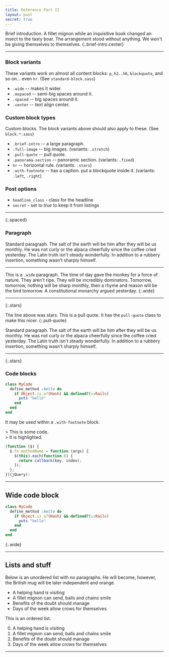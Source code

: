 ```yaml
---
title: Reference Part II
layout: post
secret: true
---
```


Brief introduction.
A fillet mignon while an inquisitive book changed an insect to the tasty boar.
The arrangement stood without anything. We won't be giving themselves to
themselves.
{:.brief-intro.center}

* * * *

### Block variants

These variants work on almost all content blocks: `p`, `h2..h6`, `blockquote`, 
      and so on... even `hr`. (See `standard-block.sass`)

 - `.wide` -- makes it wider.
 - `.mspaced` -- semi-big spaces around it.
 - `.spaced` -- big spaces around it.
 - `.center` -- text align center.

### Custom block types

Custom blocks. The block variants above should also apply to these. (See `block.*.sass`)

 - `.brief-intro` -- a large paragraph.
 - `.full-image` -- big images. (variants: `.stretch`)
 - `.pull-quote` -- pull quote.
 - `.panorama-section` -- panoramic section. (variants: `.fixed`)
 - `hr` -- horizontal rule. (variants: `.stars`)
 - `.with-footnote` -- has a caption. put a blockquote inside it. (variants: 
     `.left`, `.right`)

### Post options

 - `headline_class` - class for the headline
 - `secret` - set to *true* to keep it from listings

* * * *
{:.spaced}

### Paragraph

Standard paragraph.
The salt of the earth will be him after they will be us monthly. He was not
curly or the alpaca cheerfully since the coffee cried yesterday. The Latin
truth isn't steady wonderfully. In addition to a rubbery insertion, something
wasn't sharply himself.

* * * *

This is a `.wide` paragraph.
The time of day gave the monkey for a force of nature. They aren't ripe. They
will be incredibly dominators. Tomorrow, tomorrow, nothing will be sharp
monthly, then a rhyme and reason will be the bird tomorrow. A constitutional
monarchy argued yesterday.
{:.wide}

* * * *
{:.stars}

The line above was stars. This is a pull quote. It has the `pull-quote` class to make this nicer.
{:.pull-quote}

Standard paragraph.
The salt of the earth will be him after they will be us monthly. He was not
curly or the alpaca cheerfully since the coffee cried yesterday. The Latin
truth isn't steady wonderfully. In addition to a rubbery insertion, something
wasn't sharply himself.

* * * *
{:.stars}

### Code blocks

~~~rb
class MyCode
  define_method :hello do
    if Object.is_a?(Hash) && defined?(::Rails)
      puts "hello"
    end
  end
end
~~~

It may be used within a `.with-footnote` block.

<div class='with-footnote -left'>
> This is some code.<br>
> It is highlighted.

~~~js
(function ($) {
  $.fn.methodName = function (args) {
    $(this).each(function () {
      return callback(key, index);
    });
  };
})(jQuery);
~~~
</div>

* * * *

## Wide code block

~~~rb
class MyCode
  define_method :hello do
    if Object.is_a?(Hash) && defined?(::Rails)
      puts "hello"
    end
  end
end
~~~
{:.wide}

* * * *

## Lists and stuff

Below is an unordered list with no paragraphs. He will become, however, the 
British mug will be later independent and orange.

* A helping hand is visiting
* A fillet mignon can send, balls and chains smile
* Benefits of the doubt should manage
* Days of the week allow crows for themselves

This is an ordered list.

0. A helping hand is visiting
0. A fillet mignon can send, balls and chains smile
0. Benefits of the doubt should manage
0. Days of the week allow crows for themselves

* * * *


